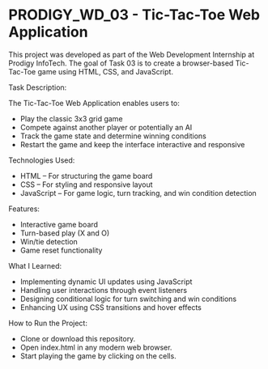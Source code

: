 # PRODIGY_WD_03 - Tic-Tac-Toe Web Application

This project was developed as part of the Web Development Internship at Prodigy InfoTech. The goal of Task 03 is to create a browser-based Tic-Tac-Toe game using HTML, CSS, and JavaScript.

Task Description:

The Tic-Tac-Toe Web Application enables users to:

- Play the classic 3x3 grid game
- Compete against another player or potentially an AI
- Track the game state and determine winning conditions
- Restart the game and keep the interface interactive and responsive

Technologies Used:

- HTML – For structuring the game board
- CSS – For styling and responsive layout
- JavaScript – For game logic, turn tracking, and win condition detection

Features:

- Interactive game board
- Turn-based play (X and O)
- Win/tie detection
- Game reset functionality

What I Learned:

- Implementing dynamic UI updates using JavaScript
- Handling user interactions through event listeners
- Designing conditional logic for turn switching and win conditions
- Enhancing UX using CSS transitions and hover effects
  
How to Run the Project:

- Clone or download this repository.
- Open index.html in any modern web browser.
- Start playing the game by clicking on the cells.
